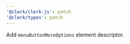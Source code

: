 ```yaml
---
'@clerk/clerk-js': patch
'@clerk/types': patch
---
```


Add `menuButtonMoreOptions` element descriptor.
